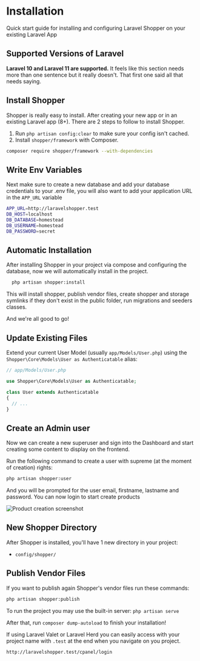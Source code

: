 # Installation

Quick start guide for installing and configuring Laravel Shopper on your existing Laravel App

## Supported Versions of Laravel

**Laravel 10 and Laravel 11 are supported.** It feels like this section needs more than one sentence but it really doesn't. That first one said all that needs saying.

## Install Shopper

Shopper is really easy to install. After creating your new app or in an existing Laravel app \(8+\). There are 2 steps to follow to install Shopper.

1. Run `php artisan config:clear` to make sure your config isn't cached.
2. Install `shopper/framework` with Composer.
  ``` bash
  composer require shopper/framework --with-dependencies
  ```

## Write Env Variables

Next make sure to create a new database and add your database credentials to your .env file, you will also want to add your application URL in the `APP_URL` variable
```bash
APP_URL=http://laravelshopper.test
DB_HOST=localhost
DB_DATABASE=homestead
DB_USERNAME=homestead
DB_PASSWORD=secret
```

## Automatic Installation

After installing Shopper in your project via compose and configuring the database, now we will automatically install in the project.
```bash
  php artisan shopper:install
```

This will install shopper, publish vendor files, create shopper and storage symlinks if they don't exist in the public folder, run migrations and seeders classes.

And we're all good to go!

## Update Existing Files

Extend your current User Model \(usually `app/Models/User.php`\) using the `Shopper\Core\Models\User as Authenticatable` alias:

```php
// app/Models/User.php

use Shopper\Core\Models\User as Authenticatable; 

class User extends Authenticatable
{
  // ...
}
```

## Create an Admin user

Now we can create a new superuser and sign into the Dashboard and start creating some content to display on the frontend.

Run the following command to create a user with supreme \(at the moment of creation\) rights:
```bash
php artisan shopper:user
```

And you will be prompted for the user email, firstname, lastname and password. You can now login to start create products

<div class="screenshot">
  <img src="/img/screenshots/{{version}}/product-screenshot.png" alt="Product creation screenshot">
</div>

## New Shopper Directory

After Shopper is installed, you'll have 1 new directory in your project:
- `config/shopper/`

## Publish Vendor Files

If you want to publish again Shopper's vendor files run these commands:

```bash
php artisan shopper:publish
```

To run the project you may use the built-in server: `php artisan serve`

After that, run `composer dump-autoload` to finish your installation!

If using Laravel Valet or Laravel Herd you can easily access with your project name with `.test` at the end when you navigate on you project.

```bash
http://laravelshopper.test/cpanel/login
```
